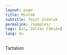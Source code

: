 ```yaml
---
layout: page
title: Minták
subtitle: Teszt oldalak
permalink: /samples/
tags: [a1, Zoltán Fábián]
lang: hu
---
```


Tartalom